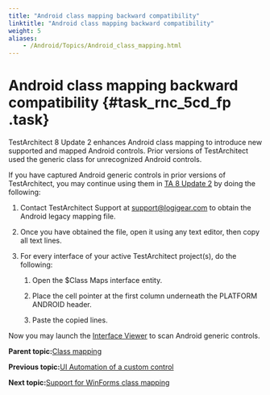 ```yaml
--- 
title: "Android class mapping backward compatibility"
linktitle: "Android class mapping backward compatibility"
weight: 5
aliases: 
    - /Android/Topics/Android_class_mapping.html
---
```

# Android class mapping backward compatibility {#task_rnc_5cd_fp .task}

TestArchitect 8 Update 2 enhances Android class mapping to introduce new supported and mapped Android controls. Prior versions of TestArchitect used the generic class for unrecognized Android controls.

If you have captured Android generic controls in prior versions of TestArchitect, you may continue using them in [TA 8 Update 2](../../TA_ReleaseNotes/DITA_source/Whats_New_8_update_2.html) by doing the following:

1.  Contact TestArchitect Support at [support@logigear.com](mailto:support@logigear.com) to obtain the Android legacy mapping file.

2.  Once you have obtained the file, open it using any text editor, then copy all text lines.

3.  For every interface of your active TestArchitect project\(s\), do the following:

    1.  Open the $Class Maps interface entity.

    2.  Place the cell pointer at the first column underneath the PLATFORM ANDROID header.

    3.  Paste the copied lines.


Now you may launch the [Interface Viewer](../../TA_Help/Topics/Interface_def_Viewer_Starting.html) to scan Android generic controls.

**Parent topic:**[Class mapping](../../TA_Help/Topics/Class_mapping.html)

**Previous topic:**[UI Automation of a custom control](../../TA_Help/Topics/Scanning_controls_WPF_automation.html)

**Next topic:**[Support for WinForms class mapping](../../TA_Help/Topics/ug_class_mapping_WinForms.html)

